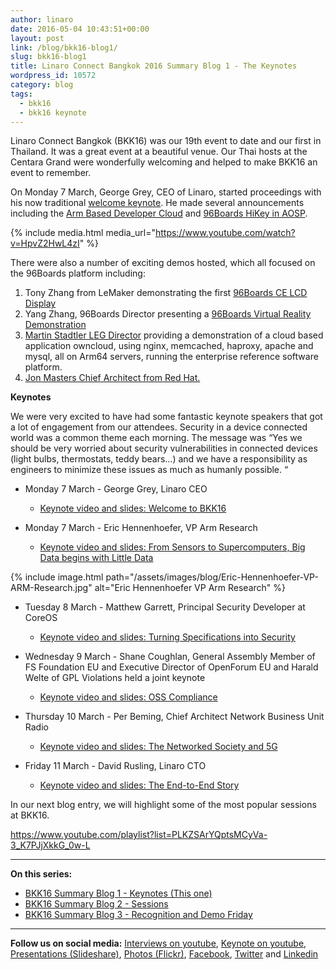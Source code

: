 ```yaml
---
author: linaro
date: 2016-05-04 10:43:51+00:00
layout: post
link: /blog/bkk16-blog1/
slug: bkk16-blog1
title: Linaro Connect Bangkok 2016 Summary Blog 1 - The Keynotes
wordpress_id: 10572
category: blog
tags:
  - bkk16
  - bkk16 keynote
---
```


Linaro Connect Bangkok (BKK16) was our 19th event to date and our first in Thailand. It was a great event at a beautiful venue. Our Thai hosts at the Centara Grand were wonderfully welcoming and helped to make BKK16 an event to remember.

On Monday 7 March, George Grey, CEO of Linaro, started proceedings with his now traditional [welcome keynote](https://www.youtube.com/watch?v=HpvZ2HwL4zI). He made several announcements including the [Arm Based Developer Cloud](/news/linaro-announces-arm-based-developer-cloud-2/) and [96Boards HiKey in AOSP](/news/linaro-announces-support-for-96boards-hikey-in-aosp/).

{% include media.html media_url="https://www.youtube.com/watch?v=HpvZ2HwL4zI" %}

There were also a number of exciting demos hosted, which all focused on the 96Boards platform including:

1. Tony Zhang from LeMaker demonstrating the first [96Boards CE LCD Display](https://www.youtube.com/watch?v=IwPsZOBSQTc#t=21m17s)
2. Yang Zhang, 96Boards Director presenting a [96Boards Virtual Reality Demonstration](https://www.youtube.com/watch?v=IwPsZOBSQTc#t=24m23s)
3. [Martin Stadtler LEG Director](https://www.youtube.com/watch?v=IwPsZOBSQTc#t=34m43s) providing a demonstration of a cloud based application owncloud, using nginx, memcached, haproxy, apache and mysql, all on Arm64 servers, running the enterprise reference software platform.
4. [ Jon Masters Chief Architect from Red Hat.](https://www.youtube.com/watch?v=IwPsZOBSQTc#t=28m05s)

**Keynotes**

We were very excited to have had some fantastic keynote speakers that got a lot of engagement from our attendees. Security in a device connected world was a common theme each morning. The message was “Yes we should be very worried about security vulnerabilities in connected devices (light bulbs, thermostats, teddy bears…) and we have a responsibility as engineers to minimize these issues as much as humanly possible. “

- Monday 7 March - George Grey, Linaro CEO

  - [Keynote video and slides: Welcome to BKK16](https://www.youtube.com/watch?v=HpvZ2HwL4zI)

- Monday 7 March - Eric Hennenhoefer, VP Arm Research
  - [Keynote video and slides: From Sensors to Supercomputers, Big Data begins with Little Data](https://www.youtube.com/watch?v=fU-SWtv2TlE)

{% include image.html path="/assets/images/blog/Eric-Hennenhoefer-VP-ARM-Research.jpg" alt="Eric Hennenhoefer VP Arm Research" %}

- Tuesday 8 March - Matthew Garrett, Principal Security Developer at CoreOS

  - [Keynote video and slides: Turning Specifications into Security](https://www.youtube.com/watch?v=798NDrLH36U)

- Wednesday 9 March - Shane Coughlan, General Assembly Member of FS Foundation EU and Executive Director of OpenForum EU and Harald Welte of GPL Violations held a joint keynote

  - [Keynote video and slides: OSS Compliance](https://www.youtube.com/watch?v=b4Bli8h0V-Q)

- Thursday 10 March - Per Beming, Chief Architect Network Business Unit Radio

  - [Keynote video and slides: The Networked Society and 5G](https://www.youtube.com/watch?v=s09kjutkKmg&feature=youtu.be)

- Friday 11 March - David Rusling, Linaro CTO
  - [Keynote video and slides: The End-to-End Story](https://www.youtube.com/watch?v=GFvd2nHiFvU)

In our next blog entry, we will highlight some of the most popular sessions at BKK16.

https://www.youtube.com/playlist?list=PLKZSArYQptsMCyVa-3_K7PJjXkkG_0w-L

---

**On this series:**

- [BKK16 Summary Blog 1 - Keynotes (This one)](/blog/bkk16-blog1/)
- [BKK16 Summary Blog 2 - Sessions](/blog/bkk16-blog2/)
- [BKK16 Summary Blog 3 - Recognition and Demo Friday](/blog/bkk16-blog3/)

---

**Follow us on social media:**
[Interviews on youtube](https://www.youtube.com/user/linaroorg?sub_confirmation=1&utm_source=Linaro.org&utm_medium=blog&utm_campaign=social), [Keynote on youtube](https://www.youtube.com/user/linaroOnAir?sub_confirmation=1&utm_source=Linaro.org&utm_medium=blog&utm_campaign=social), [Presentations (Slideshare)](http://www.slideshare.net/linaroorg?utm_source=Linaro.org&utm_medium=blog&utm_campaign=social),
[Photos (Flickr)](https://www.flickr.com/photos/linaroorg?utm_source=Linaro.org&utm_medium=blog&utm_campaign=social), [Facebook](https://www.facebook.com/LinaroOrg?utm_source=Linaro.org&utm_medium=blog&utm_campaign=social), [Twitter](https://twitter.com/linaroorg?utm_source=Linaro.org&utm_medium=blog&utm_campaign=social) and [Linkedin](https://www.linkedin.com/company/1026961?utm_source=Linaro.org&utm_medium=blog&utm_campaign=social)
